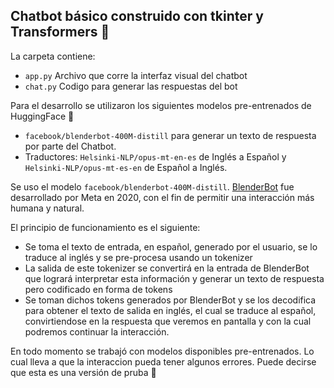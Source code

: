 ## Chatbot básico construido con tkinter y Transformers 🤗

La carpeta contiene:

- `app.py` Archivo que corre la interfaz visual del chatbot
- `chat.py` Codigo para generar las respuestas del bot

Para el desarrollo se utilizaron los siguientes modelos pre-entrenados de HuggingFace 🤗

- `facebook/blenderbot-400M-distill` para generar un texto de respuesta por parte del Chatbot.
- Traductores: `Helsinki-NLP/opus-mt-en-es` de Inglés a Español y `Helsinki-NLP/opus-mt-es-en` de Español a Inglés.

Se uso el modelo `facebook/blenderbot-400M-distill`. [BlenderBot](https://ai.facebook.com/blog/state-of-the-art-open-source-chatbot/) fue desarrollado por Meta en 2020, con el fin de permitir una interacción más humana y natural.

El principio de funcionamiento es el siguiente:

- Se toma el texto de entrada, en español, generado por el usuario, se lo traduce al inglés y se pre-procesa usando un tokenizer
- La salida de este tokenizer se convertirá en la entrada de BlenderBot que logrará interpretar esta información y generar un texto de respuesta pero codificado en forma de tokens
- Se toman dichos tokens generados por BlenderBot y se los decodifica para obtener el texto de salida en inglés, el cual se traduce al español, convirtiendose en la respuesta que veremos en pantalla y con la cual podremos continuar la interacción.

En todo momento se trabajó con modelos disponibles pre-entrenados. Lo cual lleva a que la interaccion pueda tener algunos errores. Puede decirse que esta es una versión de pruba 🙂 